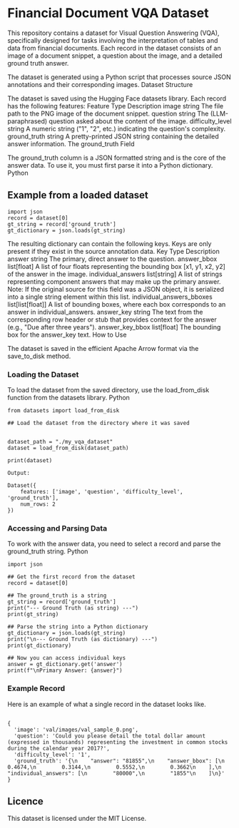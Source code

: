 # Financial Document VQA Dataset

This repository contains a dataset for Visual Question Answering (VQA), specifically designed for tasks involving the interpretation of tables and data from financial documents. Each record in the dataset consists of an image of a document snippet, a question about the image, and a detailed ground truth answer.

The dataset is generated using a Python script that processes source JSON annotations and their corresponding images.
Dataset Structure

The dataset is saved using the Hugging Face datasets library. Each record has the following features:
Feature	Type	Description
image	string	The file path to the PNG image of the document snippet.
question	string	The (LLM-paraphrased) question asked about the content of the image.
difficulty_level	string	A numeric string ("1", "2", etc.) indicating the question's complexity.
ground_truth	string	A pretty-printed JSON string containing the detailed answer information.
The ground_truth Field

The ground_truth column is a JSON formatted string and is the core of the answer data. To use it, you must first parse it into a Python dictionary.
Python


## Example from a loaded dataset
```
import json
record = dataset[0]
gt_string = record['ground_truth']
gt_dictionary = json.loads(gt_string)
```

The resulting dictionary can contain the following keys. Keys are only present if they exist in the source annotation data.
Key	Type	Description
answer	string	The primary, direct answer to the question.
answer_bbox	list[float]	A list of four floats representing the bounding box [x1, y1, x2, y2] of the answer in the image.
individual_answers	list[string]	A list of strings representing component answers that may make up the primary answer. Note: If the original source for this field was a JSON object, it is serialized into a single string element within this list.
individual_answers_bboxes	list[list[float]]	A list of bounding boxes, where each box corresponds to an answer in individual_answers.
answer_key	string	The text from the corresponding row header or stub that provides context for the answer (e.g., "Due after three years").
answer_key_bbox	list[float]	The bounding box for the answer_key text.
How to Use

The dataset is saved in the efficient Apache Arrow format via the save_to_disk method.
### Loading the Dataset

To load the dataset from the saved directory, use the load_from_disk function from the datasets library.
Python
```
from datasets import load_from_disk

## Load the dataset from the directory where it was saved


dataset_path = "./my_vqa_dataset"
dataset = load_from_disk(dataset_path)

print(dataset)
```
    Output:

    Dataset({
        features: ['image', 'question', 'difficulty_level', 'ground_truth'],
        num_rows: 2
    })

### Accessing and Parsing Data

To work with the answer data, you need to select a record and parse the ground_truth string.
Python
```
import json

## Get the first record from the dataset
record = dataset[0]

## The ground_truth is a string
gt_string = record['ground_truth']
print("--- Ground Truth (as string) ---")
print(gt_string)

## Parse the string into a Python dictionary
gt_dictionary = json.loads(gt_string)
print("\n--- Ground Truth (as dictionary) ---")
print(gt_dictionary)

## Now you can access individual keys
answer = gt_dictionary.get('answer')
print(f"\nPrimary Answer: {answer}")
```
### Example Record

Here is an example of what a single record in the dataset looks like.
```

{
  'image': 'val/images/val_sample_0.png',
  'question': 'Could you please detail the total dollar amount (expressed in thousands) representing the investment in common stocks during the calendar year 2017?',
  'difficulty_level': '1',
  'ground_truth': '{\n    "answer": "81855",\n    "answer_bbox": [\n        0.4674,\n        0.3144,\n        0.5552,\n        0.3662\n    ],\n    "individual_answers": [\n        "80000",\n        "1855"\n    ]\n}'
}
```
## Licence

This dataset is licensed under the MIT License.
